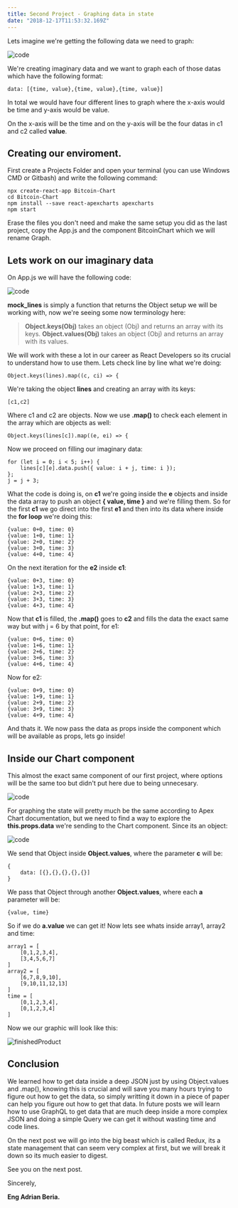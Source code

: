 ```yaml
---
title: Second Project - Graphing data in state
date: "2018-12-17T11:53:32.169Z"
---
```


Lets imagine we're getting the following data we need to graph:

![code](second-project-1.png)

We're creating imaginary data and we want to graph each of those datas which have the following format:

    data: [{time, value},{time, value},{time, value}]

In total we would have four different lines to graph where the x-axis would be time and y-axis would be value.

On the x-axis will be the time and on the y-axis will be the four datas in c1 and c2 called **value**.


## Creating our enviroment.

First create a Projects Folder and open your terminal (you can use Windows CMD or Gitbash) and write the following command:

    npx create-react-app Bitcoin-Chart
    cd Bitcoin-Chart
    npm install --save react-apexcharts apexcharts
    npm start

Erase the files you don't need and make the same setup you did as the last project, copy the App.js and the component BitcoinChart which we will rename Graph.

## Lets work on our imaginary data

On App.js we will have the following code:

![code](second-project-3.png)

**mock_lines** is simply a function that returns the Object setup we will be working with, now we're seeing some now terminology here:

> **Object.keys(Obj)**  takes an object (Obj) and returns an array with its keys.
> **Object.values(Obj)**  takes an object (Obj) and returns an array with its values.

We will work with these a lot in our career as React Developers so its crucial to understand how to use them. Lets check line by line what we're doing:

    Object.keys(lines).map((c, ci) => {

We're taking the object **lines** and creating an array with its keys:

    [c1,c2]

Where c1 and c2 are objects. Now we use **.map()** to check each element in the array which are objects as well:

    Object.keys(lines[c]).map((e, ei) => {

Now we proceed on filling our imaginary data:

    for (let i = 0; i < 5; i++) { 
	    lines[c][e].data.push({ value: i + j, time: i }); 
	}; 
	j = j + 3;

What the code is doing is, on **c1** we're going inside the **e** objects and inside the data array to push an object **{ value, time }** and we're filling them. So for the first **c1** we go direct into the first **e1** and then into its data where inside the **for loop** we're doing this:

    {value: 0+0, time: 0}
    {value: 1+0, time: 1}
    {value: 2+0, time: 2}
    {value: 3+0, time: 3}
    {value: 4+0, time: 4}

On the next iteration for the **e2** inside **c1**:

    {value: 0+3, time: 0}
    {value: 1+3, time: 1}
    {value: 2+3, time: 2}
    {value: 3+3, time: 3}
    {value: 4+3, time: 4}

Now that **c1** is filled, the **.map()** goes to **c2** and fills the data the exact same way but with j = 6 by that point, for e1:

    {value: 0+6, time: 0}
    {value: 1+6, time: 1}
    {value: 2+6, time: 2}
    {value: 3+6, time: 3}
    {value: 4+6, time: 4}

Now for e2:

    {value: 0+9, time: 0}
    {value: 1+9, time: 1}
    {value: 2+9, time: 2}
    {value: 3+9, time: 3}
    {value: 4+9, time: 4}

And thats it. We now  pass the data as props inside the component which will be available as props, lets go inside!

## Inside our Chart component

This almost the exact same component of our first project, where options will be the same too but didn't put here due to being unnecesary.

![code](second-project-4.png)

For graphing the state will pretty much be the same according to Apex Chart documentation, but we need to find a way to explore the **this.props.data** we're sending to the Chart component. Since its an object:

![code](second-project-5.png)

We send that Object inside **Object.values**, where the parameter **c** will be:

    {
    	data: [{},{},{},{},{}]
    }

We pass that Object through another **Object.values**, where each **a** parameter will be:

    {value, time}

So if we do **a.value** we can get it! Now lets see whats inside array1, array2 and time:

    array1 = [
    	[0,1,2,3,4],
    	[3,4,5,6,7]
    ]
    array2 = [
    	[6,7,8,9,10],
    	[9,10,11,12,13]
    ]
    time = [
    	[0,1,2,3,4],
    	[0,1,2,3,4]
    ]

Now we our graphic will look like this:

![finishedProduct](second-project-6.png)

## Conclusion

We learned how to get data inside a deep JSON just by using Object.values and .map(), knowing this is crucial and will save you many hours trying to figure out how to get the data, so simply writting it down in a piece of paper can help you figure out how to get that data. In future posts we will learn how to use GraphQL to get data that are much deep inside a more complex JSON and doing a simple Query we can get it without wasting time and code lines.

On the next post we will go into the big beast which is called Redux, its a state management that can seem very complex at first, but we will break it down so its much easier to digest.

See you on the next post.

Sincerely,

**Eng Adrian Beria.**
